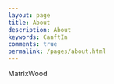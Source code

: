 ```yaml
---
layout: page
title: About
description: About
keywords: CanftIn
comments: true
permalink: /pages/about.html
---
```


MatrixWood
